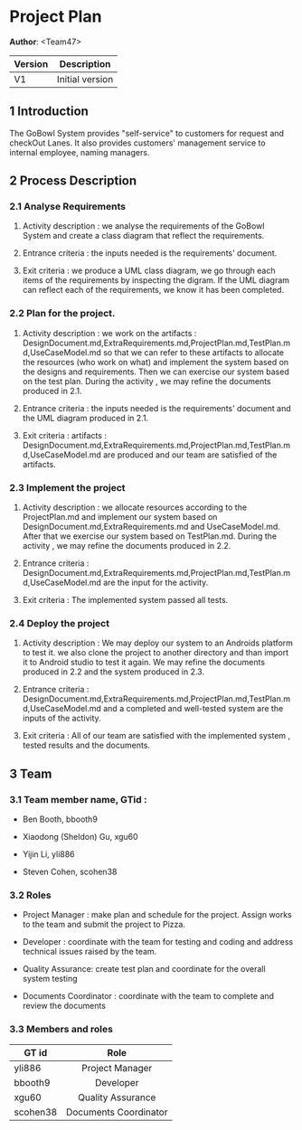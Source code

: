 # Project Plan

**Author**: \<Team47\>

| Version | Description     |
| --------|:---------------:|
| V1      | Initial version |


## 1 Introduction


The GoBowl System provides "self-service" to customers for request and checkOut Lanes. It also provides customers' management service to internal employee, naming managers.


## 2 Process Description


### 2.1 Analyse Requirements

1. Activity description : we analyse the requirements of the GoBowl System and create a class diagram that reflect the requirements.

2. Entrance criteria : the inputs needed is the requirements' document.

3. Exit criteria : we produce a UML class diagram, we go through each items of the requirements by inspecting the digram. If the UML diagram can reflect each of the requirements, we know it has been completed.

### 2.2 Plan for the project. 

1. Activity description : we work on the artifacts : DesignDocument.md,ExtraRequirements.md,ProjectPlan.md,TestPlan.md,UseCaseModel.md so that we can refer to these artifacts to allocate the resources (who work on what) and implement the system based on the designs and requirements. Then we can exercise our system based on the test plan. During the activity , we may refine the documents produced in 2.1.

2. Entrance criteria : the inputs needed is the requirements' document and the UML diagram produced in 2.1.

3. Exit criteria : artifacts : DesignDocument.md,ExtraRequirements.md,ProjectPlan.md,TestPlan.md,UseCaseModel.md are produced and our team are satisfied of the artifacts. 

### 2.3 Implement the project

1. Activity description : we allocate resources according to the ProjectPlan.md and implement our system based on  DesignDocument.md,ExtraRequirements.md and UseCaseModel.md. After that we exercise our system based on TestPlan.md. During the activity , we may refine the documents produced in 2.2.

2. Entrance criteria : DesignDocument.md,ExtraRequirements.md,ProjectPlan.md,TestPlan.md,UseCaseModel.md are the input for the activity.

3. Exit criteria : The implemented system passed all tests.

### 2.4 Deploy the project

1. Activity description : We may deploy our system to an Androids platform to test it. we also clone the project to another directory and than import it to Android studio to test it again. We may refine the documents produced in 2.2 and the system produced in 2.3.

2. Entrance criteria : DesignDocument.md,ExtraRequirements.md,ProjectPlan.md,TestPlan.md,UseCaseModel.md and  a completed and well-tested system are the inputs of the activity.

3. Exit criteria : All of our team are satisfied with the implemented system , tested results and the documents.


## 3 Team

### 3.1 Team member name, GTid :

* Ben Booth, bbooth9

* Xiaodong (Sheldon) Gu, xgu60

* Yijin Li, yli886

* Steven Cohen, scohen38

### 3.2 Roles 

* Project Manager : make plan and schedule for the project. Assign works to the team and submit the project to Pizza.

* Developer : coordinate with the team for testing and coding and address technical issues raised by the team.

* Quality Assurance: create test plan and coordinate for the overall system testing

* Documents Coordinator : coordinate with the team to complete and review the documents

### 3.3 Members and roles

 
| GT id   | Role     |
| --------|:---------------:|
| yli886 | Project Manager |
| bbooth9 | Developer    |
| xgu60 | Quality Assurance |
| scohen38 | Documents Coordinator |


